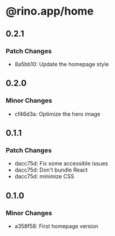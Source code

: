 # @rino.app/home

## 0.2.1

### Patch Changes

-   8a5bb10: Update the homepage style

## 0.2.0

### Minor Changes

-   cf46d3a: Optimize the hero image

## 0.1.1

### Patch Changes

-   dacc75d: Fix some accessible issues
-   dacc75d: Don't bundle React
-   dacc75d: minimize CSS

## 0.1.0

### Minor Changes

-   a358f58: First homepage version
